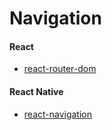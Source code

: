 # Navigation

#### React <a href="#routing" id="routing"></a>

* [react-router-dom](https://v5.reactrouter.com/web/guides/quick-start)

#### React Native

* [react-navigation](https://reactnavigation.org/)
